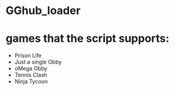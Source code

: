 # GGhub_loader

# games that the script supports:
- Prison Life
- Just a single Obby
- oMega Obby
- Tennis Clash
- Ninja Tycoon
